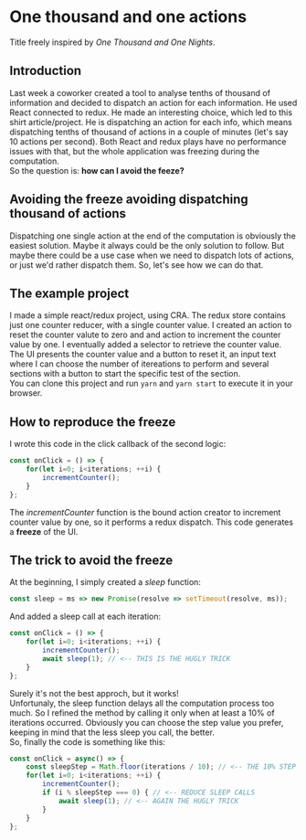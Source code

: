 # One thousand and one actions

Title freely inspired by _One Thousand and One Nights_.

## Introduction

Last week a coworker created a tool to analyse tenths of thousand of information and decided to dispatch an action for each information. He used React connected to redux. He made an interesting choice, which led to this shirt article/project. He is dispatching an action for each info, which means dispatching tenths of thousand of actions in a couple of minutes (let's say 10 actions per second). Both React and redux plays have no performance issues with that, but the whole application was freezing during the computation.  
So the question is: **how can I avoid the feeze?**

## Avoiding the freeze avoiding dispatching thousand of actions

Dispatching one single action at the end of the computation is obviously the easiest solution. Maybe it always could be the only solution to follow. But maybe there could be a use case when we need to dispatch lots of actions, or just we'd rather dispatch them. So, let's see how we can do that.

## The example project

I made a simple react/redux project, using CRA. The redux store contains just one counter reducer, with a single counter value. I created an action to reset the counter valute to zero and and action to increment the counter value by one. I eventually added a selector to retrieve the counter value.  
The UI presents the counter value and a button to reset it, an input text where I can choose the number of itereations to perform and several sections with a button to start the specific test of the section.  
You can clone this project and run `yarn` and `yarn start` to execute it in your browser.

## How to reproduce the freeze

I wrote this code in the click callback of the second logic:

```js
const onClick = () => {
    for(let i=0; i<iterations; ++i) {
        incrementCounter();
    }
};
```

The *incrementCounter* function is the bound action creator to increment counter value by one, so it performs a redux dispatch. This code generates a **freeze** of the UI.

## The trick to avoid the freeze

At the beginning, I simply created a _sleep_ function:

```js
const sleep = ms => new Promise(resolve => setTimeout(resolve, ms));
```

And added a sleep call at each iteration:

```js
const onClick = () => {
    for(let i=0; i<iterations; ++i) {
        incrementCounter();
        await sleep(1); // <-- THIS IS THE HUGLY TRICK
    }
};
```

Surely it's not the best approch, but it works!  
Unfortunaly, the sleep function delays all the computation process too much. So I refined the method by calling it only when at least a 10% of iterations occurred. Obviously you can choose the step value you prefer, keeping in mind that the less sleep you call, the better.  
So, finally the code is something like this:

```js
const onClick = async() => {
    const sleepStep = Math.floor(iterations / 10); // <-- THE 10% STEP
    for(let i=0; i<iterations; ++i) {
        incrementCounter();
        if (i % sleepStep === 0) { // <-- REDUCE SLEEP CALLS
            await sleep(1); // <-- AGAIN THE HUGLY TRICK
        }
    }
};
```
